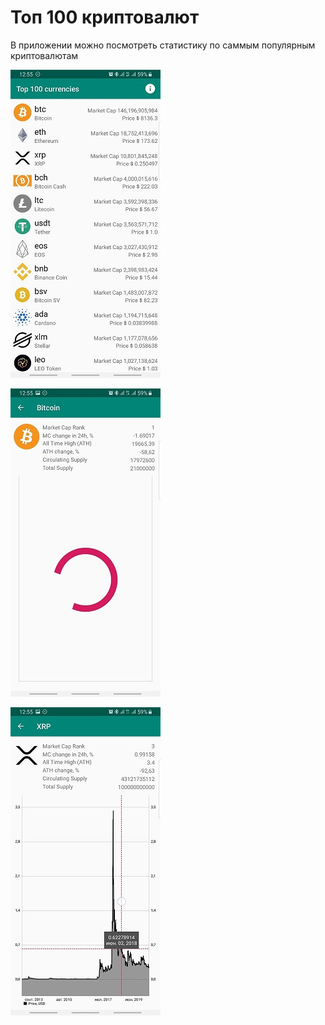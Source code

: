 # Топ 100 криптовалют

 В приложении можно посмотреть статистику по саммым популярным криптовалютам
 
![main](imgForReadMe/1.jpg) 

![loading](imgForReadMe/2.jpg) 

![detail](imgForReadMe/3.jpg)
